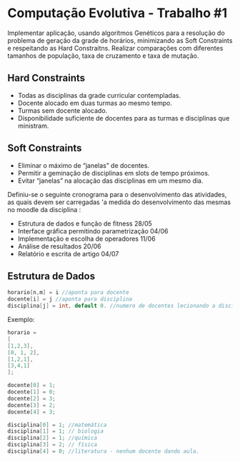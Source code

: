Computação Evolutiva - Trabalho #1
=========

Implementar aplicação, usando algoritmos Genéticos para
a resolução do problema de geração da grade de
horários, minimizando as Soft Constraints e respeitando
as Hard Constraitns. Realizar comparações com
diferentes tamanhos de população, taxa de cruzamento e
taxa de mutação.

Hard Constraints
--------
* Todas as disciplinas da grade curricular contempladas.
* Docente alocado em duas turmas ao mesmo tempo.
* Turmas sem docente alocado.
* Disponibilidade suficiente de docentes para as turmas e
disciplinas que ministram.

Soft Constraints
--------
* Eliminar o máximo de “janelas” de docentes.
* Permitir a geminação de disciplinas em slots de tempo próximos.
* Evitar “janelas” na alocação das disciplinas em um mesmo dia.

Definiu-se o seguinte cronograma para o desenvolvimento das atividades, as quais devem ser carregadas 'a medida do desenvolvimento das mesmas no moodle da disciplina :

* Estrutura de dados e função de fitness 28/05
* Interface gráfica permitindo parametrização 04/06
* Implementação e escolha de operadores 11/06
* Análise de resultados 20/06
* Relatório e escrita de artigo 04/07

Estrutura de Dados
------
```c
horario[n,m] = i //aponta para docente
docente[i] = j //aponta para disciplina
disciplina[j] = int, default 0. //numero de docentes lecionando a disciplina
```

Exemplo:
```c
horario = 
[
[1,2,3], 
[0, 1, 2],
[1,2,1],
[3,4,1]
];

docente[0] = 1;
docente[1] = 0;
docente[2] = 3;
docente[3] = 2;
docente[4] = 3;

disciplina[0] = 1; //matemática
disciplina[1] = 1; // biologia
disciplina[2] = 1; //química
disciplina[3] = 2; // física
disciplina[4] = 0; //literatura - nenhum docente dando aula.
```
